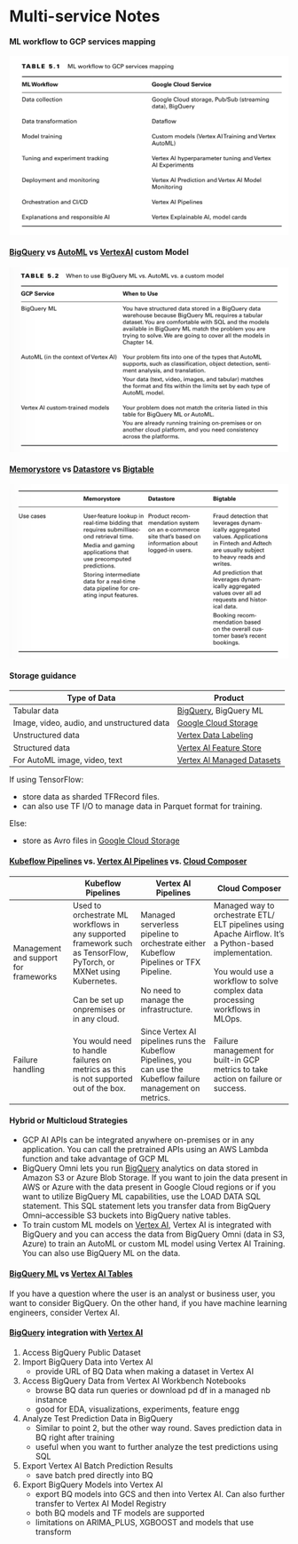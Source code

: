# Multi-service Notes

#### ML workflow to GCP services mapping
![ml-workflow-to-service-mapping](attachments/ml-workflow-to-service-mapping.png)


#### [BigQuery](bigquery.md) vs [AutoML](AutoML) vs [VertexAI](vertex.md) custom Model
![bigquery-vs-autoML-vs-vertexai](attachments/bigquery-vs-autoML-vs-vertexai.png)

#### [Memorystore](memorystore.md) vs [Datastore](datastore.md) vs [Bigtable](bigtable.md)
![memorystore-vs-datastore-vs-bigtable](attachments/memorystore-vs-datastore-vs-bigtable.png)

#### Storage guidance

| Type of Data                               | Product                                                    |
| ------------------------------------------ | ---------------------------------------------------------- |
| Tabular data                               | [BigQuery](bigquery.md), BigQuery ML                       |
| Image, video, audio, and unstructured data | [Google Cloud Storage](cloud-storage.md)                   |
| Unstructured data                          | [Vertex Data Labeling](vertex.md#Vertex%20Data%Labeling)   |
| Structured data                            | [Vertex Al Feature Store](vertex.md#Feature%20Store)       |
| For AutoML image, video, text              | [Vertex Al Managed Datasets](vertex.md#Managed%20Datasets) |


If using TensorFlow:
- store data as sharded TFRecord files. 
- can also use TF I/O to manage data in Parquet format for training. 

Else:
- store as Avro files in [Google Cloud Storage](cloud-storage.md)

#### [Kubeflow Pipelines](kubeflow.md#Kubeflow%20Pipelines) vs. [Vertex AI Pipelines](vertex.md#Vertex%20AI%20Pipelines) vs. [Cloud Composer](cloud-composer.md)

|                                       | Kubeflow Pipelines                                                                                                                                                    | Vertex AI Pipelines                                                                                                                 | Cloud Composer                                                                                                                                                                                |
| ------------------------------------- | --------------------------------------------------------------------------------------------------------------------------------------------------------------------- | ----------------------------------------------------------------------------------------------------------------------------------- | --------------------------------------------------------------------------------------------------------------------------------------------------------------------------------------------- |
| Management and support for frameworks | Used to orchestrate ML workflows in any supported framework such as TensorFlow, PyTorch, or MXNet using Kubernetes. <br><br>Can be set up onpremises or in any cloud. | Managed serverless pipeline to orchestrate either Kubeflow Pipelines or TFX Pipeline. <br><br>No need to manage the infrastructure. | Managed way to orchestrate ETL/ ELT pipelines using Apache Airflow. It’s a Python-based implementation. <br><br>You would use a workflow to solve complex data processing workflows in MLOps. |
| Failure handling                      | You would need to handle failures on metrics as this is not supported out of the box.                                                                                 | Since Vertex AI pipelines runs the Kubeflow Pipelines, you can use the Kubeflow failure management on metrics.                      | Failure management for built-in GCP metrics to take action on failure or success.                                                                                                             |

#### Hybrid or Multicloud Strategies

- GCP AI APIs can be integrated anywhere on-premises or in any application. You can call the pretrained APIs using an AWS Lambda function and take advantage of GCP ML
- BigQuery Omni lets you run [BigQuery](bigquery.md) analytics on data stored in Amazon S3 or Azure Blob Storage. If you want to join the data present in AWS or Azure with the data present in Google Cloud regions or if you want to utilize BigQuery ML capabilities, use the LOAD DATA SQL statement. This SQL statement lets you transfer data from BigQuery Omni–accessible S3 buckets into BigQuery native tables.
- To train custom ML models on [Vertex AI](vertex.md), Vertex AI is integrated with BigQuery and you can access the data from BigQuery Omni (data in S3, Azure) to train an AutoML or custom ML model using Vertex AI Training. You can also use BigQuery ML on the data.

#### [BigQuery ML](bigquery.md#BigQuery%20ML) vs [Vertex AI Tables](vertex)

If you have a question where the user is an analyst or business user, you want to consider BigQuery. On the other hand, if you have machine learning engineers, consider Vertex AI.

#### [BigQuery](bigquery.md#BigQuery%20ML) integration with [Vertex AI](vertex)

1. Access BigQuery Public Dataset
2. Import BigQuery Data into Vertex AI
	- provide URL of BQ Data when making a dataset in Vertex AI
3. Access BigQuery Data from Vertex AI Workbench Notebooks
	- browse BQ data run queries or download pd df in a managed nb instance
	- good for EDA, visualizations, experiments, feature engg
4. Analyze Test Prediction Data in BigQuery
	- Similar to point 2, but the other way round. Saves prediction data in BQ right after training
	- useful when you want to further analyze the test predictions using SQL
5. Export Vertex AI Batch Prediction Results
	- save batch pred directly into BQ
6. Export BigQuery Models into Vertex AI
	- export BQ models into GCS and then into Vertex AI. Can also further transfer to Vertex AI Model Registry
	- both BQ models and TF models are supported
	- limitations on ARIMA_PLUS, XGBOOST and models that use transform